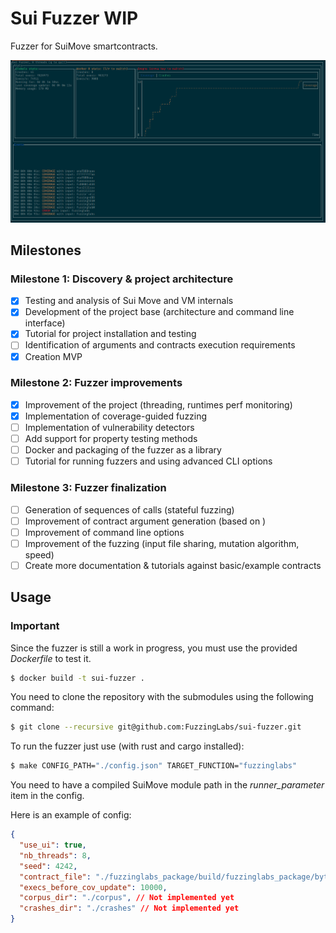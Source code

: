 # Sui Fuzzer WIP

Fuzzer for SuiMove smartcontracts.

![screenshot](./doc/imgs/screenshot1.png)

## Milestones

### Milestone 1: Discovery & project architecture
- [x] Testing and analysis of Sui Move and VM internals 
- [x] Development of the project base (architecture and command line interface)
- [x] Tutorial for project installation and testing
- [ ] Identification of arguments and contracts execution requirements
- [x] Creation MVP

### Milestone 2: Fuzzer improvements
- [x] Improvement of the project (threading, runtimes perf monitoring)
- [x] Implementation of coverage-guided fuzzing
- [ ] Implementation of vulnerability detectors
- [ ] Add support for property testing methods
- [ ] Docker and packaging of the fuzzer as a library
- [ ] Tutorial for running fuzzers and using advanced CLI options

### Milestone 3: Fuzzer finalization
- [ ] Generation of sequences of calls (stateful fuzzing)
- [ ] Improvement of contract argument generation (based on )
- [ ] Improvement of command line options
- [ ] Improvement of the fuzzing (input file sharing, mutation algorithm, speed)
- [ ] Create more documentation & tutorials against basic/example contracts

## Usage

### Important

Since the fuzzer is still a work in progress, you must use the provided *Dockerfile* to test it.

```bash
$ docker build -t sui-fuzzer .
```

You need to clone the repository with the submodules using the following command:

```bash
$ git clone --recursive git@github.com:FuzzingLabs/sui-fuzzer.git
```

To run the fuzzer just use (with rust and cargo installed):

```bash
$ make CONFIG_PATH="./config.json" TARGET_FUNCTION="fuzzinglabs"
```

You need to have a compiled SuiMove module path in the *runner_parameter* item in the config.

Here is an example of config:

```json
{
  "use_ui": true,
  "nb_threads": 8,
  "seed": 4242,
  "contract_file": "./fuzzinglabs_package/build/fuzzinglabs_package/bytecode_modules/fuzzinglabs_module.mv",
  "execs_before_cov_update": 10000,
  "corpus_dir": "./corpus", // Not implemented yet
  "crashes_dir": "./crashes" // Not implemented yet
}
```
